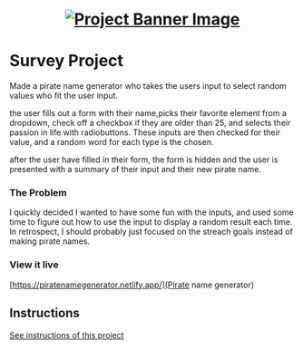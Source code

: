 <h1 align="center">
  <a href="">
    <img src="/src/assets/survey.svg" alt="Project Banner Image">
  </a>
</h1>

# Survey Project

Made a pirate name generator who takes the users input to select random values who fit the user input.

the user fills out a form with their name,picks their favorite element from a dropdown, check off a checkbox if they are older than 25, and selects their passion in life with radiobuttons. These inputs are then checked for their value, and a random word for each type is the chosen.

after the user have filled in their form, the form is hidden and the user is presented with a summary of their input and their new pirate name.

### The Problem

I quickly decided I wanted to have some fun with the inputs, and used some time to figure out how to use the input to display a random result each time.
In retrospect, I should probably just focused on the streach goals instead of making pirate names.

### View it live

[https://piratenamegenerator.netlify.app/](Pirate name generator)

## Instructions

<a href="instructions.md">
   See instructions of this project
  </a>
